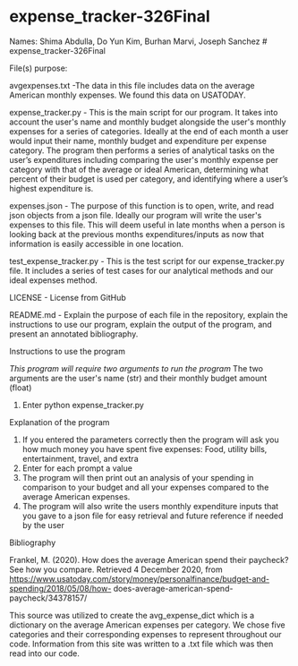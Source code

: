 # expense_tracker-326Final
Names: Shima Abdulla, Do Yun Kim, Burhan Marvi, Joseph Sanchez # expense_tracker-326Final

File(s) purpose:

avgexpenses.txt -The data in this file includes data on the average American monthly expenses. We found this data on USATODAY.

expense_tracker.py - This is the main script for our program. It takes into account the user's name and 
monthly budget alongside the user's monthly expenses for a series of categories. Ideally at the end of each month a user would input their name, monthly budget and expenditure per expense category. The program then performs a series of analytical tasks on the user’s expenditures including comparing the user's monthly expense per category with that of the average or ideal American, determining what percent of their budget is used per category, and identifying where a user’s highest expenditure is.

expenses.json - The purpose of this function is to open, write, and read json objects from a json file. Ideally our program will write the user's expenses to this file. This will deem useful in late months when a person is looking back at the previous months expenditures/inputs as now that information is easily accessible in one location.

test_expense_tracker.py - This is the test script for our expense_tracker.py file. It includes a series of test cases for our analytical methods and our ideal expenses method.

LICENSE - License from GitHub

README.md - Explain the purpose of each file in the repository, explain the instructions to use our program, explain the output of the program, and present an annotated bibliography.

Instructions to use the program

*This program will require two arguments to run the program* The two arguments are the user's name (str) and their monthly budget amount (float)
1) Enter python expense_tracker.py <name> <monthlybudget>

Explanation of the program
1) If you entered the parameters correctly then the program will ask you how much money you have spent five expenses: Food, utility bills, entertainment, travel, and extra
2) Enter for each prompt a value
3) The program will then print out an analysis of your spending in comparison to your budget and all your expenses compared to the average American expenses.
4) The program will also write the users monthly expenditure inputs that you gave to a json file for easy retrieval and future reference if needed by the user

Bibliography

Frankel, M. (2020). How does the average American spend their paycheck? See how you compare. Retrieved 4 December 2020, from https://www.usatoday.com/story/money/personalfinance/budget-and-spending/2018/05/08/how- does-average-american-spend-paycheck/34378157/

   This source was utilized to create the avg_expense_dict which is a dictionary on the average American expenses per category. We chose five categories and their corresponding expenses to represent throughout our code. Information from this site was written to a .txt file which was then read into our code.
